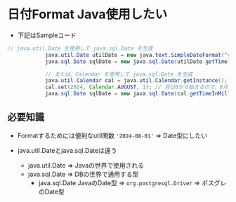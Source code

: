 # 日付Format Java使用したい

- 下記はSampleコード

```java
// java.util.Date を使用して java.sql.Date を生成
            java.util.Date utilDate = new java.text.SimpleDateFormat("yyyy-MM-dd").parse("2024-08-01");
            java.sql.Date sqlDate = new java.sql.Date(utilDate.getTime());

            // または、Calendar を使用して java.sql.Date を生成
            java.util.Calendar cal = java.util.Calendar.getInstance();
            cal.set(2024, Calendar.AUGUST, 1); // 月は0から始まるので、8月は 7 を指定
            java.sql.Date sqlDate = new java.sql.Date(cal.getTimeInMillis());
```

## 必要知識

- Formatするためには便利なutil関数
    `'2024-08-01'` ⇒ Date型にしたい

- java.util.Dateとjava.sql.Dateは違う
    - java.util.Date ⇒ Javaの世界で使用される
    - java.sql.Date ⇒ DBの世界で通用する型
        - java.sql.Date JavaのDate型 ⇒ `org.postgresql.Driver` ⇒ ポスグレのDate型
        